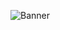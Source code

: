 <!-- Banner do topo -->
![Banner](https://manytools.org/hacker-tools/ascii-banner/)

<!-- ASCII Art -->
